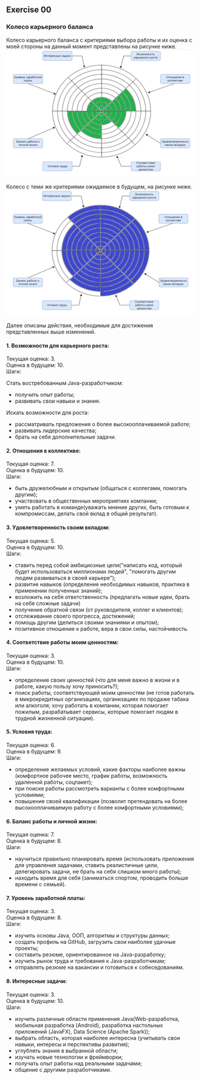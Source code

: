 ## Exercise 00 
### Колесо карьерного баланса

Колесо карьерного баланса с критериями выбора работы и их оценка с моей стороны на данный момент представлены на рисунке ниже.
![Текущая оценка](images/CurrentCareerWheelAssessment.png)

Колесо с теми же критериями ожидаемое в будущем, на рисунке ниже.
![Ожидаемая оценка](images/FutureCareerWheelAssessment.png)

Далее описаны действия, необходимые для достижения представленных выше изменений.

#### 1. Возможности для карьерного роста:

Текущая оценка: 3.\
Оценка в будущем: 10.\
Шаги:

Стать востребованным Java-разработчиком:
- получить опыт работы;
- развивать свои навыки и знания.

Искать возможности для роста:
- рассматривать предложения о более высокооплачиваемой работе;
- развивать лидерские качества;
- брать на себя дополнительные задачи.

#### 2. Отношения в коллективе:

Текущая оценка: 7. \
Оценка в будущем: 10.\
Шаги:

- быть дружелюбным и открытым (общаться с коллегами, помогать другим);
- участвовать в общественных мероприятиях компании;
- уметь работать в команде(уважать мнение других, быть готовым к компромиссам, делать свой вклад в общий результат).

#### 3. Удовлетворенность своим вкладом:

Текущая оценка: 5.\
Оценка в будущем: 10.\
Шаги:

- ставить перед собой амбициозные цели("написать код, который будет использоваться миллионами людей", "помогать другим людям развиваться в своей карьере");
- развитие навыков (определение необходимых навыков, практика в применении полученных знаний);
- возложить на себя ответственность (предлагать новые идеи, брать на себя сложные задачи)
- получение обратной связи (от руководителя, коллег и клиентов);
- отслеживание своего прогресса, достижений;
- помощь другим (делиться своими знаниями и опытом);
- позитивное отношение к работе, вера в свои силы, настойчивость.

#### 4. Соответствие работы моим ценностям:
Текущая оценка: 3.\
Оценка в будущем: 10.\
Шаги:

- определение своих ценностей (что для меня важно в жизни и в работе, какую пользу хочу приносить?);
- поиск работы, соответствующей моим ценностям (не готов работать в микрокредитных организациях, организациях по продаже табака или алкоголя; хочу работать в компании, которая помогает пожилым, разрабатывает сервисы, которые помогает людям в трудной жизненной ситуации).

#### 5. Условия труда:
Текущая оценка: 6.\
Оценка в будущем: 9.\
Шаги:

- определение желаемых условий, какие факторы наиболее важны (комфортное рабочее место, график работы, возможность удаленной работы, соцпакет);
- при поиске работы рассмотреть варианты с более комфортными условиями;
- повышение своей квалификации (позволит претендовать на более высокооплачиваемую работу с более комфортными условиями);

#### 6. Баланс работы и личной жизни:

Текущая оценка: 7. \
Оценка в будущем: 8. \
Шаги:

- научиться правильно планировать время (использовать приложения для управления задачами, ставить реалистичные цели, делегировать задачи, не брать на себя слишком много работы);
- находить время для себя (заниматься спортом, проводить больше времени с семьей).

#### 7. Уровень заработной платы:

Текущая оценка: 3. \
Оценка в будущем: 8. \
Шаги:

- изучить основы Java, ООП, алгоритмы и структуры данных;
- создать профиль на GitHub, загрузить свои наиболее удачные проекты;
- составить резюме, ориентированное на Java-разработку;
- изучить рынок труда и требования к Java-разработчикам;
- отправлять резюме на вакансии и готовиться к собеседованиям.

#### 8. Интересные задачи:

Текущая оценка: 3. \
Оценка в будущем: 10. \
Шаги:

- изучить различные области применения Java(Web-разработка, мобильная разработка (Android), разработка настольных приложений (JavaFX), Data Science (Apache Spark));
- выбрать область, которая наиболее интересна (учитывать свои навыки, интересы и перспективы развития);
- углублять знания в выбранной области;
- изучать новые технологии и фреймворки;
- получать опыт работы над реальными задачами;
- общение с другими разработчиками.
